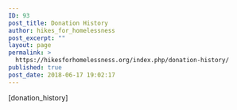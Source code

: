 ```yaml
---
ID: 93
post_title: Donation History
author: hikes_for_homelessness
post_excerpt: ""
layout: page
permalink: >
  https://hikesforhomelessness.org/index.php/donation-history/
published: true
post_date: 2018-06-17 19:02:17
---
```

[donation_history]